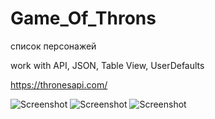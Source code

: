 # Game_Of_Throns

список персонажей 

work with API, JSON, Table View, UserDefaults

https://thronesapi.com/


![Screenshot](https://user-images.githubusercontent.com/81037313/162629071-067eb12c-847f-40de-840b-c3e6b57bab90.png) 
![Screenshot](https://user-images.githubusercontent.com/81037313/162629076-c0f20a8f-d257-4a7b-a063-ea53ce5c3db7.png)
![Screenshot](https://user-images.githubusercontent.com/81037313/162629089-2b61bd14-0348-4e07-882f-a115209e8cb6.png)
